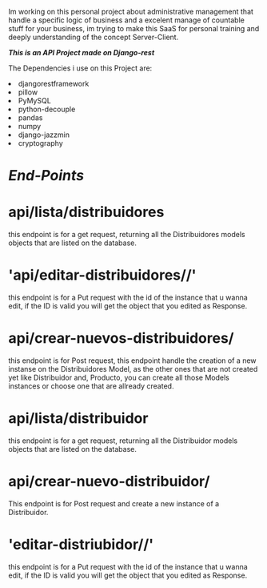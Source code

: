 <p>Im working on this personal project about administrative management that handle a specific logic of business and a excelent manage of countable stuff for your business, im trying to make this SaaS for personal training and deeply understanding of the concept Server-Client.</p>

***This is an API Project made on Django-rest***

The Dependencies i use on this Project are:

<li>djangorestframework</li>
<li>pillow</li>
<li>PyMySQL</li>
<li>python-decouple</li>
<li>pandas</li>
<li>numpy</li>
<li>django-jazzmin</li>
<li>cryptography</li>





***<h1>End-Points</h1>***
<h1>api/lista/distribuidores</h1>

<p>
  this endpoint is for a get request, returning all the Distribuidores models objects that are listed on the database.
</p>


<h1>'api/editar-distribuidores/<int:pk>/'</h1>

<p>
  this endpoint is for a Put request with the id of the instance that u wanna edit, if the ID is valid you will get the object that you edited as Response.
</p>

<h1>api/crear-nuevos-distribuidores/</h1>

<p>
  this endpoint is for Post request, this endpoint handle the creation of a new instanse on the Distribuidores Model, as the other ones that are not created yet like Distribuidor and, Producto, you can create all those Models instances or choose one that are allready created.
</p>

<h1>api/lista/distribuidor</h1>

<p>
  this endpoint is for a get request, returning all the Distribuidor models objects that are listed on the database.
</p>

<h1>api/crear-nuevo-distribuidor/</h1>

<p>
  This endpoint is for Post request and create a new instance of a Distribuidor.
</p>


<h1>'editar-distriubidor/<int:pk>/'</h1>

<p>
  this endpoint is for a Put request with the id of the instance that u wanna edit, if the ID is valid you will get the object that you edited as Response.
</p>

  
